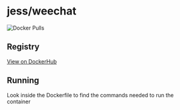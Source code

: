 # jess/weechat

![Docker Pulls](https://img.shields.io/docker/pulls/jess/weechat)



## Registry

[View on DockerHub](https://hub.docker.com/r/jess/weechat)

## Running

Look inside the Dockerfile to find the commands needed to run the container
